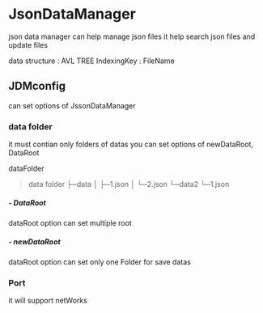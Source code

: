 # JsonDataManager


json data manager can help manage json files
it help search json files and update files


data structure : AVL TREE
IndexingKey : FileName

## JDMconfig

can set options of JssonDataManager

### data folder
it must contian only folders of datas
you can set options of newDataRoot, DataRoot

dataFolder
>data folder
├─data
│  ├─1.json
│  └─2.json
└─data2
   └─1.json

##### - DataRoot
dataRoot option can set multiple root

##### - newDataRoot
dataRoot option can set only one Folder for save datas

### Port

it will support netWorks

